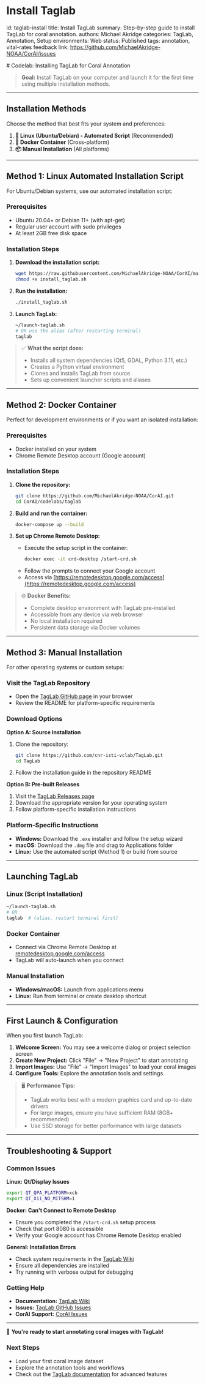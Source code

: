 # Install Taglab
id: taglab-install
title: Install TagLab
summary: Step-by-step guide to install TagLab for coral annotation.
authors: Michael Akridge
categories: TagLab, Annotation, Setup
environments: Web
status: Published
tags: annotation, vital-rates
feedback link: https://github.com/MichaelAkridge-NOAA/CorAI/issues

<meta name="codelabs-base" content="/CorAI/">
# Codelab: Installing TagLab for Coral Annotation

> **Goal:** Install TagLab on your computer and launch it for the first time using multiple installation methods.

---

## Installation Methods

Choose the method that best fits your system and preferences:

1. **🐧 Linux (Ubuntu/Debian) - Automated Script** (Recommended)
2. **🐳 Docker Container** (Cross-platform)
3. **📦 Manual Installation** (All platforms)

---

## Method 1: Linux Automated Installation Script

For Ubuntu/Debian systems, use our automated installation script:

### Prerequisites
- Ubuntu 20.04+ or Debian 11+ (with apt-get)
- Regular user account with sudo privileges
- At least 2GB free disk space

### Installation Steps

1. **Download the installation script:**
   ```bash
   wget https://raw.githubusercontent.com/MichaelAkridge-NOAA/CorAI/main/scripts/install_taglab.sh
   chmod +x install_taglab.sh
   ```

2. **Run the installation:**
   ```bash
   ./install_taglab.sh
   ```

3. **Launch TagLab:**
   ```bash
   ~/launch-taglab.sh
   # OR use the alias (after restarting terminal)
   taglab
   ```

> ✅ **What the script does:**
> - Installs all system dependencies (Qt5, GDAL, Python 3.11, etc.)
> - Creates a Python virtual environment
> - Clones and installs TagLab from source
> - Sets up convenient launcher scripts and aliases

---

## Method 2: Docker Container

Perfect for development environments or if you want an isolated installation:

### Prerequisites
- Docker installed on your system
- Chrome Remote Desktop account (Google account)

### Installation Steps

1. **Clone the repository:**
   ```bash
   git clone https://github.com/MichaelAkridge-NOAA/CorAI.git
   cd CorAI/codelabs/taglab
   ```

2. **Build and run the container:**
   ```bash
   docker-compose up --build
   ```

3. **Set up Chrome Remote Desktop:**
   - Execute the setup script in the container:
     ```bash
     docker exec -it crd-desktop /start-crd.sh
     ```
   - Follow the prompts to connect your Google account
   - Access via [https://remotedesktop.google.com/access](https://remotedesktop.google.com/access)

> 🌐 **Docker Benefits:**
> - Complete desktop environment with TagLab pre-installed
> - Accessible from any device via web browser
> - No local installation required
> - Persistent data storage via Docker volumes

---

## Method 3: Manual Installation

For other operating systems or custom setups:

### Visit the TagLab Repository
- Open the [TagLab GitHub page](https://github.com/cnr-isti-vclab/TagLab) in your browser
- Review the README for platform-specific requirements

### Download Options

**Option A: Source Installation**
1. Clone the repository:
   ```bash
   git clone https://github.com/cnr-isti-vclab/TagLab.git
   cd TagLab
   ```
2. Follow the installation guide in the repository README

**Option B: Pre-built Releases**
1. Visit the [TagLab Releases page](https://github.com/cnr-isti-vclab/TagLab/releases)
2. Download the appropriate version for your operating system
3. Follow platform-specific installation instructions

### Platform-Specific Instructions

- **Windows:** Download the `.exe` installer and follow the setup wizard
- **macOS:** Download the `.dmg` file and drag to Applications folder
- **Linux:** Use the automated script (Method 1) or build from source

---

## Launching TagLab

### Linux (Script Installation)
```bash
~/launch-taglab.sh
# OR
taglab  # (alias, restart terminal first)
```

### Docker Container
- Connect via Chrome Remote Desktop at [remotedesktop.google.com/access](https://remotedesktop.google.com/access)
- TagLab will auto-launch when you connect

### Manual Installation
- **Windows/macOS:** Launch from applications menu
- **Linux:** Run from terminal or create desktop shortcut

---

## First Launch & Configuration

When you first launch TagLab:

1. **Welcome Screen:** You may see a welcome dialog or project selection screen
2. **Create New Project:** Click "File" → "New Project" to start annotating
3. **Import Images:** Use "File" → "Import Images" to load your coral images
4. **Configure Tools:** Explore the annotation tools and settings

> 🖥️ **Performance Tips:**
> - TagLab works best with a modern graphics card and up-to-date drivers
> - For large images, ensure you have sufficient RAM (8GB+ recommended)
> - Use SSD storage for better performance with large datasets

---

## Troubleshooting & Support

### Common Issues

**Linux: Qt/Display Issues**
```bash
export QT_QPA_PLATFORM=xcb
export QT_X11_NO_MITSHM=1
```

**Docker: Can't Connect to Remote Desktop**
- Ensure you completed the `/start-crd.sh` setup process
- Check that port 8080 is accessible
- Verify your Google account has Chrome Remote Desktop enabled

**General: Installation Errors**
- Check system requirements in the [TagLab Wiki](https://github.com/cnr-isti-vclab/TagLab/wiki)
- Ensure all dependencies are installed
- Try running with verbose output for debugging

### Getting Help

- **Documentation:** [TagLab Wiki](https://github.com/cnr-isti-vclab/TagLab/wiki)
- **Issues:** [TagLab GitHub Issues](https://github.com/cnr-isti-vclab/TagLab/issues)
- **CorAI Support:** [CorAI Issues](https://github.com/MichaelAkridge-NOAA/CorAI/issues)

---

🎉 **You're ready to start annotating coral images with TagLab!**

### Next Steps
- Load your first coral image dataset
- Explore the annotation tools and workflows
- Check out the [TagLab documentation](https://github.com/cnr-isti-vclab/TagLab#installing-taglab) for advanced features
